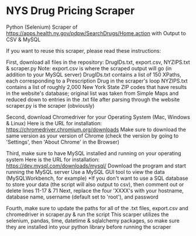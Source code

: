 # NYS Drug Pricing Scraper
Python (Selenium) Scraper of https://apps.health.ny.gov/pdpw/SearchDrugs/Home.action with Output to CSV & MySQL
 
If you want to reuse this scraper, please read these instructions:

First, download all files in the repository: DrugIDs.txt, export.csv, NYZIPS.txt & scraper.py
  Note: export.csv is where the scraped output will go (in addition to your MySQL server)
        DrugIDs.txt contains a list of 150 XPaths, each corresponding to a Prescription Drug in the scraper's loop
        NYZIPS.txt contains a list of roughly 2,000 New York State ZIP codes that have results in the website's database; original list was taken from           Simple Maps and reduced down to entries in the .txt file after parsing through the website
        scraper.py is the scraper (obviously)

Second, download Chromedriver for your Operating System (Mac, Windows & Linux)
  Here is the URL for installation: https://chromedriver.chromium.org/downloads
  Make sure to download the same version as your version of Chrome (check the version by going to 'Settings', then 'About Chrome' in the Browser)

Third, make sure to have MySQL installed and running on your operating system
  Here is the URL for installation: https://dev.mysql.com/downloads/mysql/
  Download the program and start running the MySQL server 
  Use a MySQL GUI tool to view the data (MySQLWorkbench, for example)
  *If you don't want to use a SQL database to store your data (the script will also output to csv), then comment out or delete lines 11-17 & 71
  Next, replace the four 'XXXX's with your hostname, database name, username (default set to 'root'), and password

Fourth, make sure to update the paths for all of the .txt files, export.csv and chromedriver in scraper.py & run the script
  This scarper utilizes the selenium, pandas, time, datetime & sqlalchemy packages, so make sure they are installed into your python library before        running the scraper
